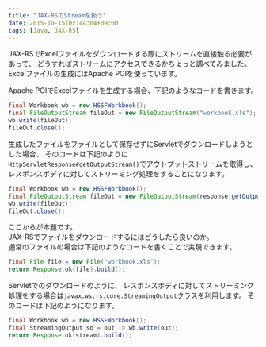 ```yaml
---
title: "JAX-RSでStreamを扱う"
date: 2015-10-15T02:44:04+09:00
tags: [Java, JAX-RS] 
---
```

JAX-RSでExcelファイルをダウンロードする際にストリームを直接触る必要があって、
どうすればストリームにアクセスできるかちょっと調べてみました。
Excelファイルの生成にはApache POIを使っています。

<!-- MORE -->

Apache POIでExcelファイルを生成する場合、下記のようなコードを書きます。

``` java
final Workbook wb = new HSSFWorkbook();
final FileOutputStream fileOut = new FileOutputStream("workbook.xls");
wb.write(fileOut);
fileOut.close();
```

生成したファイルをファイルとして保存せずにServletでダウンロードしようとした場合、
そのコードは下記のように`HttpServletResponse#getOutputStream()`でアウトプットストリームを取得し、
レスポンスボディに対してストリーミング処理をすることになります。

``` java
final Workbook wb = new HSSFWorkbook();
final FileOutputStream fileOut = new FileOutputStream(response.getOutputStream());
wb.write(fileOut);
fileOut.close();
```

ここからが本題です。  
JAX-RSでファイルをダウンロードするにはどうしたら良いのか。  
通常のファイルの場合は下記のようなコードを書くことで実現できます。

``` java
final File file = new File("workbook.xls");
return Response.ok(file).build();
```

Servletでのダウンロードのように、
レスポンスボディに対してストリーミング処理をする場合は`javax.ws.rs.core.StreamingOutput`クラスを利用します。
そのコードは下記のようになります。

``` java
final Workbook wb = new HSSFWorkbook();
final StreamingOutput so = out -> wb.write(out);
return Response.ok(stream).build();
```

